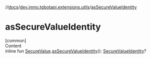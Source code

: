 //[docs](../../index.md)/[dev.inmo.tgbotapi.extensions.utils](index.md)/[asSecureValueIdentity](as-secure-value-identity.md)



# asSecureValueIdentity  
[common]  
Content  
inline fun [SecureValue](../dev.inmo.tgbotapi.types.passport.decrypted.abstracts/-secure-value/index.md).[asSecureValueIdentity](as-secure-value-identity.md)(): [SecureValueIdentity](../dev.inmo.tgbotapi.types.passport.decrypted.abstracts/-secure-value-identity/index.md)?  



